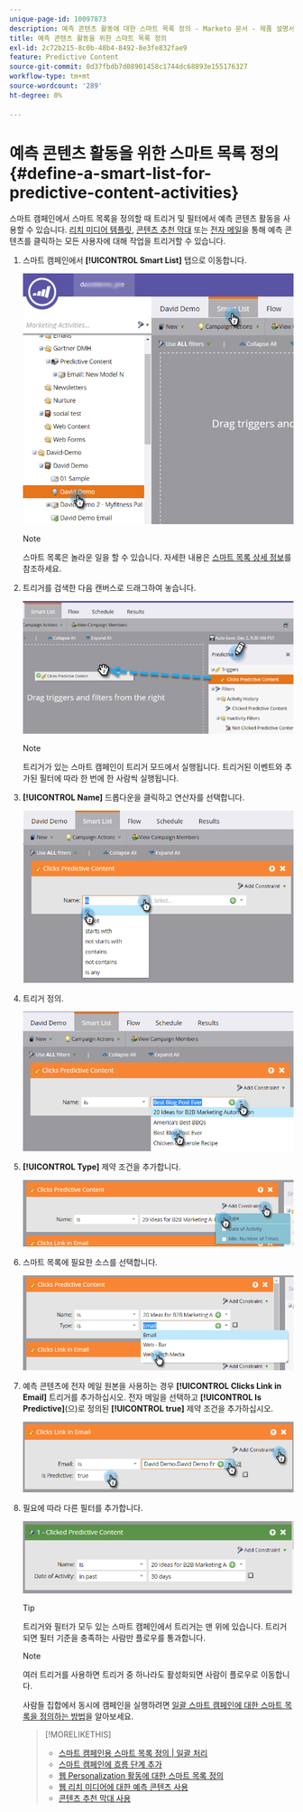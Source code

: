```yaml
---
unique-page-id: 10097873
description: 예측 콘텐츠 활동에 대한 스마트 목록 정의 - Marketo 문서 - 제품 설명서
title: 예측 콘텐츠 활동을 위한 스마트 목록 정의
exl-id: 2c72b215-8c0b-48b4-8492-8e3fe832fae9
feature: Predictive Content
source-git-commit: 0d37fbdb7d08901458c1744dc68893e155176327
workflow-type: tm+mt
source-wordcount: '289'
ht-degree: 0%

---
```


# 예측 콘텐츠 활동을 위한 스마트 목록 정의 {#define-a-smart-list-for-predictive-content-activities}

스마트 캠페인에서 스마트 목록을 정의할 때 트리거 및 필터에서 예측 콘텐츠 활동을 사용할 수 있습니다. [리치 미디어 템플릿](/help/marketo/product-docs/predictive-content/enabling-predictive-content/enable-predictive-content-for-web-rich-media.md), [콘텐츠 추천 막대](/help/marketo/product-docs/predictive-content/enabling-predictive-content/enable-the-content-recommendation-bar.md) 또는 [전자 메일](/help/marketo/product-docs/predictive-content/enabling-predictive-content/enable-predictive-content-in-emails.md)을 통해 예측 콘텐츠를 클릭하는 모든 사용자에 대해 작업을 트리거할 수 있습니다.

1. 스마트 캠페인에서 **[!UICONTROL Smart List]** 탭으로 이동합니다.

   ![](assets/smart-list-1.png)

   >[!NOTE]
   >
   >스마트 목록은 놀라운 일을 할 수 있습니다. 자세한 내용은 [스마트 목록 상세 정보](/help/marketo/product-docs/core-marketo-concepts/smart-campaigns/understanding-smart-campaigns.md)를 참조하세요.

1. 트리거를 검색한 다음 캔버스로 드래그하여 놓습니다.

   ![](assets/smart-list-drag-trigger-hands.png)

   >[!NOTE]
   >
   >트리거가 있는 스마트 캠페인이 트리거 모드에서 실행됩니다. 트리거된 이벤트와 추가된 필터에 따라 한 번에 한 사람씩 실행됩니다.

1. **[!UICONTROL Name]** 드롭다운을 클릭하고 연산자를 선택합니다.

   ![](assets/smart-list-dropdown-hands.png)

1. 트리거 정의.

   ![](assets/smart-lislt-select-content-hands.png)

1. **[!UICONTROL Type]** 제약 조건을 추가합니다.

   ![](assets/clicks-predictive-content-add-constraint-hands.png)

1. 스마트 목록에 필요한 소스를 선택합니다.

   ![](assets/pc-add-constraint.png)

1. 예측 콘텐츠에 전자 메일 원본을 사용하는 경우 **[!UICONTROL Clicks Link in Email]** 트리거를 추가하십시오. 전자 메일을 선택하고 **[!UICONTROL Is Predictive]**(으)로 정의된 **[!UICONTROL true]** 제약 조건을 추가하십시오.

   ![](assets/clicks-link-in-email-trigger-hands.png)

1. 필요에 따라 다른 필터를 추가합니다.

   ![](assets/clicked-predictive-content-filter.png)

   >[!TIP]
   >
   >트리거와 필터가 모두 있는 스마트 캠페인에서 트리거는 맨 위에 있습니다. 트리거되면 필터 기준을 충족하는 사람만 플로우를 통과합니다.

   >[!NOTE]
   >
   >여러 트리거를 사용하면 트리거 중 하나라도 활성화되면 사람이 플로우로 이동합니다.

   사람들 집합에서 동시에 캠페인을 실행하려면 [일괄 스마트 캠페인에 대한 스마트 목록을 정의하는 방법](/help/marketo/product-docs/core-marketo-concepts/smart-campaigns/creating-a-smart-campaign/define-smart-list-for-smart-campaign-batch.md)을 알아보세요.

   >[!MORELIKETHIS]
   >
   >* [스마트 캠페인용 스마트 목록 정의 | 일괄 처리](/help/marketo/product-docs/core-marketo-concepts/smart-campaigns/creating-a-smart-campaign/define-smart-list-for-smart-campaign-batch.md)
   >* [스마트 캠페인에 흐름 단계 추가](/help/marketo/product-docs/core-marketo-concepts/smart-campaigns/flow-actions/add-a-flow-step-to-a-smart-campaign.md)
   >* [웹 Personalization 활동에 대한 스마트 목록 정의](/help/marketo/product-docs/web-personalization/working-with-web-campaigns/define-a-smart-list-for-web-personalization-activities.md)
   >* [웹 리치 미디어에 대한 예측 콘텐츠 사용](/help/marketo/product-docs/predictive-content/enabling-predictive-content/enable-predictive-content-for-web-rich-media.md)
   >* [콘텐츠 추천 막대 사용](/help/marketo/product-docs/predictive-content/enabling-predictive-content/enable-the-content-recommendation-bar.md)
